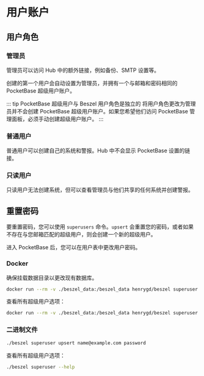 # 用户账户

## 用户角色

### 管理员

管理员可以访问 Hub 中的额外链接，例如备份、SMTP 设置等。

创建的第一个用户会自动设置为管理员，并拥有一个与邮箱和密码相同的 PocketBase 超级用户账户。

::: tip PocketBase 超级用户与 Beszel 用户角色是独立的
将用户角色更改为管理员并不会创建 PocketBase 超级用户账户。如果您希望他们访问 PocketBase 管理面板，必须手动创建超级用户账户。
:::

### 普通用户

普通用户可以创建自己的系统和警报。Hub 中不会显示 PocketBase 设置的链接。

### 只读用户

只读用户无法创建系统，但可以查看管理员与他们共享的任何系统并创建警报。

## 重置密码

要重置密码，您可以使用 `superusers` 命令。`upsert` 会重置您的密码，或者如果不存在与您邮箱匹配的超级用户，则会创建一个新的超级用户。

进入 PocketBase 后，您可以在用户表中更改用户密码。

### Docker

确保挂载数据目录以更改现有数据库。

```bash
docker run --rm -v ./beszel_data:/beszel_data henrygd/beszel superuser upsert name@example.com password
```

查看所有超级用户选项：

```bash
docker run --rm -v ./beszel_data:/beszel_data henrygd/beszel superuser --help
```

### 二进制文件

```bash
./beszel superuser upsert name@example.com password
```

查看所有超级用户选项：

```bash
./beszel superuser --help
```
